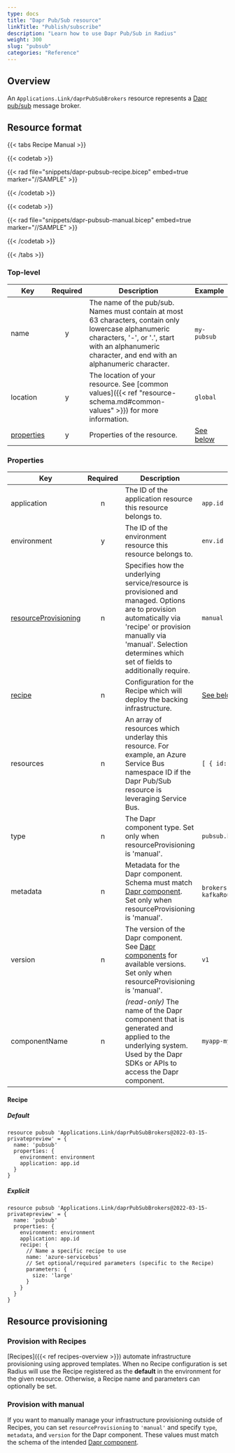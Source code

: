 ```yaml
---
type: docs
title: "Dapr Pub/Sub resource"
linkTitle: "Publish/subscribe"
description: "Learn how to use Dapr Pub/Sub in Radius"
weight: 300
slug: "pubsub"
categories: "Reference"
---
```


## Overview

An `Applications.Link/daprPubSubBrokers` resource represents a [Dapr pub/sub](https://docs.dapr.io/developing-applications/building-blocks/pubsub/pubsub-overview/) message broker.

## Resource format

{{< tabs Recipe Manual >}}

{{< codetab >}}

{{< rad file="snippets/dapr-pubsub-recipe.bicep" embed=true marker="//SAMPLE" >}}

{{< /codetab >}}

{{< codetab >}}

{{< rad file="snippets/dapr-pubsub-manual.bicep" embed=true marker="//SAMPLE" >}}

{{< /codetab >}}

{{< /tabs >}}

### Top-level

| Key  | Required | Description | Example |
|------|:--------:|-------------|---------|
| name | y | The name of the pub/sub. Names must contain at most 63 characters, contain only lowercase alphanumeric characters, '-', or '.', start with an alphanumeric character, and end with an alphanumeric character. | `my-pubsub` |
| location | y | The location of your resource. See [common values]({{< ref "resource-schema.md#common-values" >}}) for more information. | `global`
| [properties](#properties) | y | Properties of the resource. | [See below](#properties)

### Properties

| Key  | Required | Description | Example |
|------|:--------:|-------------|---------|
| application | n | The ID of the application resource this resource belongs to. | `app.id`
| environment | y | The ID of the environment resource this resource belongs to. | `env.id`
| [resourceProvisioning](#resource-provisioning) | n | Specifies how the underlying service/resource is provisioned and managed. Options are to provision automatically via 'recipe' or provision manually via 'manual'. Selection determines which set of fields to additionally require. | `manual`
| [recipe](#recipe) | n | Configuration for the Recipe which will deploy the backing infrastructure. | [See below](#recipe)
| resources | n | An array of resources which underlay this resource. For example, an Azure Service Bus namespace ID if the Dapr Pub/Sub resource is leveraging Service Bus. | `[ { id: serviceBus.id } ]`
| type | n | The Dapr component type. Set only when resourceProvisioning is 'manual'. | `pubsub.kafka` |
| metadata | n | Metadata for the Dapr component. Schema must match [Dapr component](https://docs.dapr.io/reference/components-reference/supported-pubsub/). Set only when resourceProvisioning is 'manual'. | `brokers: kafkaRoute.properties.url` |
| version | n | The version of the Dapr component. See [Dapr components](https://docs.dapr.io/reference/components-reference/supported-pubsub/) for available versions. Set only when resourceProvisioning is 'manual'. | `v1` |
| componentName | n | _(read-only)_ The name of the Dapr component that is generated and applied to the underlying system. Used by the Dapr SDKs or APIs to access the Dapr component. | `myapp-mypubsub` |

#### Recipe

##### Default

```bicep
resource pubsub 'Applications.Link/daprPubSubBrokers@2022-03-15-privatepreview' = {
  name: 'pubsub'
  properties: {
    environment: environment
    application: app.id
  }
}
```

##### Explicit

```bicep
resource pubsub 'Applications.Link/daprPubSubBrokers@2022-03-15-privatepreview' = {
  name: 'pubsub'
  properties: {
    environment: environment
    application: app.id
    recipe: {
      // Name a specific recipe to use
      name: 'azure-servicebus'
      // Set optional/required parameters (specific to the Recipe)
      parameters: {
        size: 'large'
      }
    }
  }
}
``` 

## Resource provisioning

### Provision with Recipes

[Recipes]({{< ref recipes-overview >}}) automate infrastructure provisioning using approved templates.
When no Recipe configuration is set Radius will use the Recipe registered as the **default** in the environment for the given resource. Otherwise, a Recipe name and parameters can optionally be set.

### Provision with manual

If you want to manually manage your infrastructure provisioning outside of Recipes, you can set `resourceProvisioning` to `'manual'` and specify `type`, `metadata`, and `version` for the Dapr component. These values must match the schema of the intended [Dapr component](https://docs.dapr.io/reference/components-reference/supported-pubsub/).